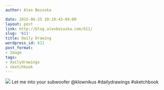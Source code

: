 ```yaml
---
author: Alex Bezuska

date: 2015-06-25 18:19:43-04:00
layout: post
link: http://blog.alexbezuska.com/611/
slug: '611'
title: Daily Drawing
wordpress_id: 611
post_format:
- Image
tags:
- dailydrawings
- sketchbook
---
```

![](/images/2015/06/tumblr_nqiiwv53K81u11b0ro1_1280.jpg)
Let me into your subwoofer @klownikus #dailydrawings #sketchbook
